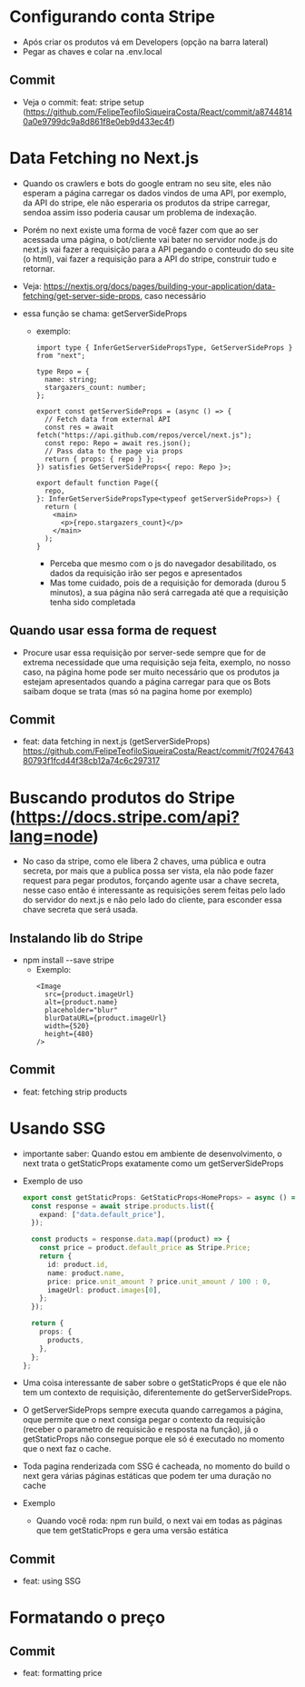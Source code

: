 # Configurando conta Stripe

- Após criar os produtos vá em Developers (opção na barra lateral)
- Pegar as chaves e colar na .env.local

## Commit

- Veja o commit: feat: stripe setup (https://github.com/FelipeTeofiloSiqueiraCosta/React/commit/a87448140a0e9799dc9a8d861f8e0eb9d433ec4f)

# Data Fetching no Next.js

- Quando os crawlers e bots do google entram no seu site, eles não esperam a página carregar os dados vindos de uma API, por exemplo, da API do stripe, ele não esperaria os produtos da stripe carregar, sendoa assim isso poderia causar um problema de indexação.
- Porém no next existe uma forma de você fazer com que ao ser acessada uma página, o bot/cliente vai bater no servidor node.js do next.js vai fazer a requisição para a API pegando o conteudo do seu site (o html), vai fazer a requisição para a API do stripe, construir tudo e retornar.
- Veja: https://nextjs.org/docs/pages/building-your-application/data-fetching/get-server-side-props, caso necessário
- essa função se chama: getServerSideProps

  - exemplo:

    ```tsx
    import type { InferGetServerSidePropsType, GetServerSideProps } from "next";

    type Repo = {
      name: string;
      stargazers_count: number;
    };

    export const getServerSideProps = (async () => {
      // Fetch data from external API
      const res = await fetch("https://api.github.com/repos/vercel/next.js");
      const repo: Repo = await res.json();
      // Pass data to the page via props
      return { props: { repo } };
    }) satisfies GetServerSideProps<{ repo: Repo }>;

    export default function Page({
      repo,
    }: InferGetServerSidePropsType<typeof getServerSideProps>) {
      return (
        <main>
          <p>{repo.stargazers_count}</p>
        </main>
      );
    }
    ```

    - Perceba que mesmo com o js do navegador desabilitado, os dados da requisição irão ser pegos e apresentados
    - Mas tome cuidado, pois de a requisição for demorada (durou 5 minutos), a sua página não será carregada até que a requisição tenha sido completada

## Quando usar essa forma de request

- Procure usar essa requisição por server-sede sempre que for de extrema necessidade que uma requisição seja feita, exemplo, no nosso caso, na página home pode ser muito necessário que os produtos ja estejam apresentados quando a página carregar para que os Bots saibam doque se trata (mas só na pagina home por exemplo)

## Commit

- feat: data fetching in next.js (getServerSideProps) https://github.com/FelipeTeofiloSiqueiraCosta/React/commit/7f024764380793f1fcd44f38cb12a74c6c297317

# Buscando produtos do Stripe (https://docs.stripe.com/api?lang=node)

- No caso da stripe, como ele libera 2 chaves, uma pública e outra secreta, por mais que a publica possa ser vista, ela não pode fazer request para pegar produtos, forçando agente usar a chave secreta, nesse caso então é interessante as requisições serem feitas pelo lado do servidor do next.js e não pelo lado do cliente, para esconder essa chave secreta que será usada.

## Instalando lib do Stripe

- npm install --save stripe
  - Exemplo:
    ```tsx
    <Image
      src={product.imageUrl}
      alt={product.name}
      placeholder="blur"
      blurDataURL={product.imageUrl}
      width={520}
      height={480}
    />
    ```

## Commit

- feat: fetching strip products

# Usando SSG

- importante saber: Quando estou em ambiente de desenvolvimento, o next trata o getStaticProps exatamente como um getServerSideProps
- Exemplo de uso

  ```ts
  export const getStaticProps: GetStaticProps<HomeProps> = async () => {
    const response = await stripe.products.list({
      expand: ["data.default_price"],
    });

    const products = response.data.map((product) => {
      const price = product.default_price as Stripe.Price;
      return {
        id: product.id,
        name: product.name,
        price: price.unit_amount ? price.unit_amount / 100 : 0,
        imageUrl: product.images[0],
      };
    });

    return {
      props: {
        products,
      },
    };
  };
  ```

- Uma coisa interessante de saber sobre o getStaticProps é que ele não tem um contexto de requisição, diferentemente do getServerSideProps.
- O getServerSideProps sempre executa quando carregamos a página, oque permite que o next consiga pegar o contexto da requisição (receber o parametro de requisicão e resposta na função), já o getStaticProps não consegue porque ele só é executado no momento que o next faz o cache.
- Toda pagina renderizada com SSG é cacheada, no momento do build o next gera várias páginas estáticas que podem ter uma duração no cache
- Exemplo
  - Quando você roda: npm run build, o next vai em todas as páginas que tem getStaticProps e gera uma versão estática

## Commit

- feat: using SSG

# Formatando o preço

## Commit

- feat: formatting price

